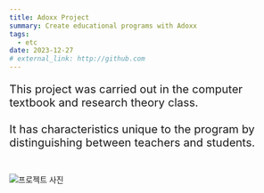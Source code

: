 ```yaml
---
title: Adoxx Project
summary: Create educational programs with Adoxx
tags:
  - etc
date: 2023-12-27
# external_link: http://github.com
---
```


<p style="font-size: 20px;">
This project was carried out in the computer textbook and research theory class.
<br><br>
It has characteristics unique to the program by distinguishing between teachers and students.
<br><br>
</p>

![프로젝트 사진](/images/adoxx1.png)
